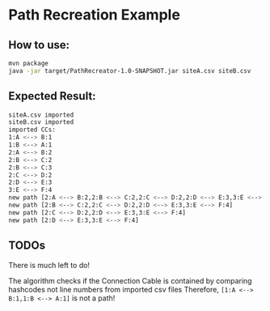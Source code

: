 # Path Recreation Example

## How to use:

```bash
mvn package
java -jar target/PathRecreator-1.0-SNAPSHOT.jar siteA.csv siteB.csv
```

## Expected Result:
```bash
siteA.csv imported
siteB.csv imported
imported CCs: 
1:A <--> B:1
1:B <--> A:1
2:A <--> B:2
2:B <--> C:2
2:B <--> C:3
2:C <--> D:2
2:D <--> E:3
3:E <--> F:4
new path [2:A <--> B:2,2:B <--> C:2,2:C <--> D:2,2:D <--> E:3,3:E <--> F:4]
new path [2:B <--> C:2,2:C <--> D:2,2:D <--> E:3,3:E <--> F:4]
new path [2:C <--> D:2,2:D <--> E:3,3:E <--> F:4]
new path [2:D <--> E:3,3:E <--> F:4]
```

## TODOs
There is much left to do!

The algorithm checks if the Connection Cable is contained by comparing hashcodes not line numbers from imported csv files
Therefore, `[1:A <--> B:1,1:B <--> A:1]` is not a path!
